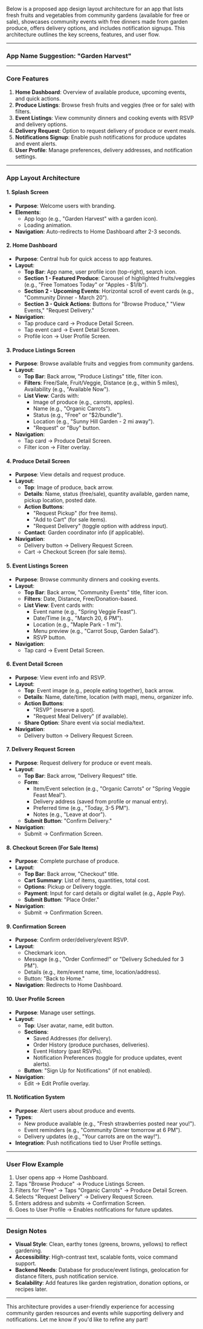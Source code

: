 Below is a proposed app design layout architecture for an app that lists fresh fruits and vegetables from community gardens (available for free or sale), showcases community events with free dinners made from garden produce, offers delivery options, and includes notification signups. This architecture outlines the key screens, features, and user flow.

---

### App Name Suggestion: "Garden Harvest"

---

### Core Features
1. **Home Dashboard**: Overview of available produce, upcoming events, and quick actions.
2. **Produce Listings**: Browse fresh fruits and veggies (free or for sale) with filters.
3. **Event Listings**: View community dinners and cooking events with RSVP and delivery options.
4. **Delivery Request**: Option to request delivery of produce or event meals.
5. **Notifications Signup**: Enable push notifications for produce updates and event alerts.
6. **User Profile**: Manage preferences, delivery addresses, and notification settings.

---

### App Layout Architecture

#### 1. Splash Screen
- **Purpose**: Welcome users with branding.
- **Elements**:
  - App logo (e.g., "Garden Harvest" with a garden icon).
  - Loading animation.
- **Navigation**: Auto-redirects to Home Dashboard after 2-3 seconds.

#### 2. Home Dashboard
- **Purpose**: Central hub for quick access to app features.
- **Layout**:
  - **Top Bar**: App name, user profile icon (top-right), search icon.
  - **Section 1 - Featured Produce**: Carousel of highlighted fruits/veggies (e.g., "Free Tomatoes Today" or "Apples - $1/lb").
  - **Section 2 - Upcoming Events**: Horizontal scroll of event cards (e.g., "Community Dinner - March 20").
  - **Section 3 - Quick Actions**: Buttons for "Browse Produce," "View Events," "Request Delivery."
- **Navigation**:
  - Tap produce card → Produce Detail Screen.
  - Tap event card → Event Detail Screen.
  - Profile icon → User Profile Screen.

#### 3. Produce Listings Screen
- **Purpose**: Browse available fruits and veggies from community gardens.
- **Layout**:
  - **Top Bar**: Back arrow, "Produce Listings" title, filter icon.
  - **Filters**: Free/Sale, Fruit/Veggie, Distance (e.g., within 5 miles), Availability (e.g., "Available Now").
  - **List View**: Cards with:
    - Image of produce (e.g., carrots, apples).
    - Name (e.g., "Organic Carrots").
    - Status (e.g., "Free" or "$2/bundle").
    - Location (e.g., "Sunny Hill Garden - 2 mi away").
    - "Request" or "Buy" button.
- **Navigation**:
  - Tap card → Produce Detail Screen.
  - Filter icon → Filter overlay.

#### 4. Produce Detail Screen
- **Purpose**: View details and request produce.
- **Layout**:
  - **Top**: Image of produce, back arrow.
  - **Details**: Name, status (free/sale), quantity available, garden name, pickup location, posted date.
  - **Action Buttons**:
    - "Request Pickup" (for free items).
    - "Add to Cart" (for sale items).
    - "Request Delivery" (toggle option with address input).
  - **Contact**: Garden coordinator info (if applicable).
- **Navigation**:
  - Delivery button → Delivery Request Screen.
  - Cart → Checkout Screen (for sale items).

#### 5. Event Listings Screen
- **Purpose**: Browse community dinners and cooking events.
- **Layout**:
  - **Top Bar**: Back arrow, "Community Events" title, filter icon.
  - **Filters**: Date, Distance, Free/Donation-based.
  - **List View**: Event cards with:
    - Event name (e.g., "Spring Veggie Feast").
    - Date/Time (e.g., "March 20, 6 PM").
    - Location (e.g., "Maple Park - 1 mi").
    - Menu preview (e.g., "Carrot Soup, Garden Salad").
    - RSVP button.
- **Navigation**:
  - Tap card → Event Detail Screen.

#### 6. Event Detail Screen
- **Purpose**: View event info and RSVP.
- **Layout**:
  - **Top**: Event image (e.g., people eating together), back arrow.
  - **Details**: Name, date/time, location (with map), menu, organizer info.
  - **Action Buttons**:
    - "RSVP" (reserve a spot).
    - "Request Meal Delivery" (if available).
  - **Share Option**: Share event via social media/text.
- **Navigation**:
  - Delivery button → Delivery Request Screen.

#### 7. Delivery Request Screen
- **Purpose**: Request delivery for produce or event meals.
- **Layout**:
  - **Top Bar**: Back arrow, "Delivery Request" title.
  - **Form**:
    - Item/Event selection (e.g., "Organic Carrots" or "Spring Veggie Feast Meal").
    - Delivery address (saved from profile or manual entry).
    - Preferred time (e.g., "Today, 3-5 PM").
    - Notes (e.g., "Leave at door").
  - **Submit Button**: "Confirm Delivery."
- **Navigation**:
  - Submit → Confirmation Screen.

#### 8. Checkout Screen (For Sale Items)
- **Purpose**: Complete purchase of produce.
- **Layout**:
  - **Top Bar**: Back arrow, "Checkout" title.
  - **Cart Summary**: List of items, quantities, total cost.
  - **Options**: Pickup or Delivery toggle.
  - **Payment**: Input for card details or digital wallet (e.g., Apple Pay).
  - **Submit Button**: "Place Order."
- **Navigation**:
  - Submit → Confirmation Screen.

#### 9. Confirmation Screen
- **Purpose**: Confirm order/delivery/event RSVP.
- **Layout**:
  - Checkmark icon.
  - Message (e.g., "Order Confirmed!" or "Delivery Scheduled for 3 PM").
  - Details (e.g., item/event name, time, location/address).
  - Button: "Back to Home."
- **Navigation**: Redirects to Home Dashboard.

#### 10. User Profile Screen
- **Purpose**: Manage user settings.
- **Layout**:
  - **Top**: User avatar, name, edit button.
  - **Sections**:
    - Saved Addresses (for delivery).
    - Order History (produce purchases, deliveries).
    - Event History (past RSVPs).
    - Notification Preferences (toggle for produce updates, event alerts).
  - **Button**: "Sign Up for Notifications" (if not enabled).
- **Navigation**:
  - Edit → Edit Profile overlay.

#### 11. Notification System
- **Purpose**: Alert users about produce and events.
- **Types**:
  - New produce available (e.g., "Fresh strawberries posted near you!").
  - Event reminders (e.g., "Community Dinner tomorrow at 6 PM").
  - Delivery updates (e.g., "Your carrots are on the way!").
- **Integration**: Push notifications tied to User Profile settings.

---

### User Flow Example
1. User opens app → Home Dashboard.
2. Taps "Browse Produce" → Produce Listings Screen.
3. Filters for "Free" → Taps "Organic Carrots" → Produce Detail Screen.
4. Selects "Request Delivery" → Delivery Request Screen.
5. Enters address and submits → Confirmation Screen.
6. Goes to User Profile → Enables notifications for future updates.

---

### Design Notes
- **Visual Style**: Clean, earthy tones (greens, browns, yellows) to reflect gardening.
- **Accessibility**: High-contrast text, scalable fonts, voice command support.
- **Backend Needs**: Database for produce/event listings, geolocation for distance filters, push notification service.
- **Scalability**: Add features like garden registration, donation options, or recipes later.

---

This architecture provides a user-friendly experience for accessing community garden resources and events while supporting delivery and notifications. Let me know if you'd like to refine any part!

